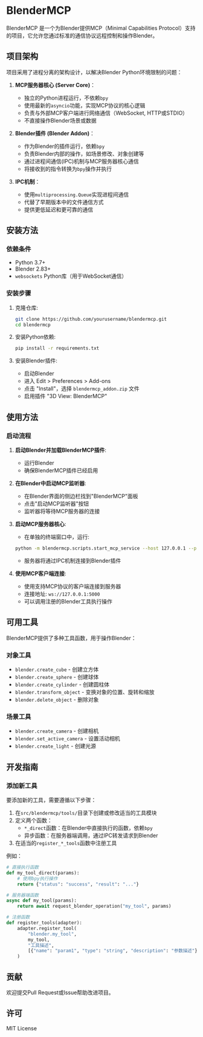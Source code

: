 # BlenderMCP

BlenderMCP 是一个为Blender提供MCP（Minimal Capabilities Protocol）支持的项目，它允许您通过标准的通信协议远程控制和操作Blender。

## 项目架构

项目采用了进程分离的架构设计，以解决Blender Python环境限制的问题：

1. **MCP服务器核心 (Server Core)**：
   - 独立的Python进程运行，不依赖`bpy`
   - 使用最新的`asyncio`功能，实现MCP协议的核心逻辑
   - 负责与外部MCP客户端进行网络通信（WebSocket, HTTP或STDIO）
   - 不直接操作Blender场景或数据

2. **Blender插件 (Blender Addon)**：
   - 作为Blender的插件运行，依赖`bpy`
   - 负责Blender内部的操作，如场景修改、对象创建等
   - 通过进程间通信(IPC)机制与MCP服务器核心通信
   - 将接收到的指令转换为`bpy`操作并执行

3. **IPC机制**：
   - 使用`multiprocessing.Queue`实现进程间通信
   - 代替了早期版本中的文件通信方式
   - 提供更低延迟和更可靠的通信

## 安装方法

### 依赖条件

- Python 3.7+
- Blender 2.83+
- `websockets` Python库（用于WebSocket通信）

### 安装步骤

1. 克隆仓库:
   ```bash
   git clone https://github.com/yourusername/blendermcp.git
   cd blendermcp
   ```

2. 安装Python依赖:
   ```bash
   pip install -r requirements.txt
   ```

3. 安装Blender插件:
   - 启动Blender
   - 进入 Edit > Preferences > Add-ons
   - 点击 "Install"，选择 `blendermcp_addon.zip` 文件
   - 启用插件 "3D View: BlenderMCP"

## 使用方法

### 启动流程

1. **启动Blender并加载BlenderMCP插件**:
   - 运行Blender
   - 确保BlenderMCP插件已经启用

2. **在Blender中启动MCP监听器**:
   - 在Blender界面的侧边栏找到"BlenderMCP"面板
   - 点击"启动MCP监听器"按钮
   - 监听器将等待MCP服务器的连接

3. **启动MCP服务器核心**:
   - 在单独的终端窗口中，运行:
   ```bash
   python -m blendermcp.scripts.start_mcp_service --host 127.0.0.1 --port 5000
   ```
   - 服务器将通过IPC机制连接到Blender插件

4. **使用MCP客户端连接**:
   - 使用支持MCP协议的客户端连接到服务器
   - 连接地址: `ws://127.0.0.1:5000`
   - 可以调用注册的Blender工具执行操作

## 可用工具

BlenderMCP提供了多种工具函数，用于操作Blender：

### 对象工具
- `blender.create_cube` - 创建立方体
- `blender.create_sphere` - 创建球体
- `blender.create_cylinder` - 创建圆柱体
- `blender.transform_object` - 变换对象的位置、旋转和缩放
- `blender.delete_object` - 删除对象

### 场景工具
- `blender.create_camera` - 创建相机
- `blender.set_active_camera` - 设置活动相机
- `blender.create_light` - 创建光源

## 开发指南

### 添加新工具

要添加新的工具，需要遵循以下步骤：

1. 在`src/blendermcp/tools/`目录下创建或修改适当的工具模块
2. 定义两个函数：
   - `*_direct`函数：在Blender中直接执行的函数，依赖`bpy`
   - 异步函数：在服务器端调用，通过IPC转发请求到Blender
3. 在适当的`register_*_tools`函数中注册工具

例如：
```python
# 直接执行函数
def my_tool_direct(params):
    # 使用bpy执行操作
    return {"status": "success", "result": "..."}

# 服务器端函数
async def my_tool(params):
    return await request_blender_operation("my_tool", params)

# 注册函数
def register_tools(adapter):
    adapter.register_tool(
        "blender.my_tool",
        my_tool,
        "工具描述",
        [{"name": "param1", "type": "string", "description": "参数描述"}]
    )
```

## 贡献

欢迎提交Pull Request或Issue帮助改进项目。

## 许可

MIT License
